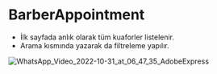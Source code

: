# BarberAppointment
- İlk sayfada anlık olarak tüm kuaforler listelenir.
- Arama kısmında yazarak da filtreleme yapılır.

![WhatsApp_Video_2022-10-31_at_06_47_35_AdobeExpress](https://user-images.githubusercontent.com/72871376/199079303-bc4697dd-9b23-45f3-98a0-be0e52c08415.gif)
